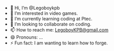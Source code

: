 - 👋 Hi, I’m @Legoboykpb
- 👀 I’m interested in video games.
- 🌱 I’m currently learning coding at Ptec.
- 💞️ I’m looking to collaborate on coding.
- 📫 How to reach me: LegoboyKPB@gmail.com
- 😄 Pronouns: ...
- ⚡ Fun fact: I am wanting to learn how to forge.

<!---
Legoboykpb/Legoboykpb is a ✨ special ✨ repository because its `README.md` (this file) appears on your GitHub profile.
You can click the Preview link to take a look at your changes.
--->
